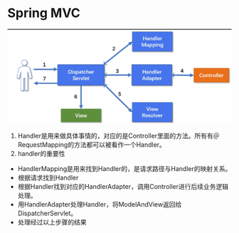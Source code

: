 # Spring MVC

![Untitled](https://raw.githubusercontent.com/wenjinglee1104/blog_file/master/Spring%20MVC.png)

1. Handler是用来做具体事情的，对应的是Controller里面的方法。所有有＠RequestMapping的方法都可以被看作一个Handler。
2. handler的重要性
- HandlerMapping是用来找到Handler的，是请求路径与Handler的映射关系。
- 根据请求找到Handler
- 根据Handler找到对应的HandlerAdapter，调用Controller进行后续业务逻辑处理。
- 用HandlerAdapter处理Handler，将ModelAndView返回给DispatcherServlet。
- 处理经过以上步骤的结果